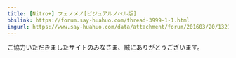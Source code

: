 ```yaml
---
title: [Nitro+] フェノメノ[ビジュアルノベル版]
bbslink: https://forum.say-huahuo.com/thread-3999-1-1.html
imgurl: https://www.say-huahuo.com/data/attachment/forum/201603/20/132154ezcyjjpussgzyjp0.png
---
```


ご協力いただきましたサイトのみなさま、誠にありがとうございます。<!--more-->
